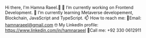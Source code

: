 Hi there, I'm Hamna Raeel.👋
🔭 I’m currently working on Frontend Development.
🌱 I’m currently learning Metaverse developement, Blockchain, JavaScript and TypeScript.
📫 How to reach me: 📧Email: hamnaraeel@gmail.com
🤓 My LinkedIn profile: https://www.linkedin.com/in/hamnaraeel
🤙Call me: +92 330 0612911
